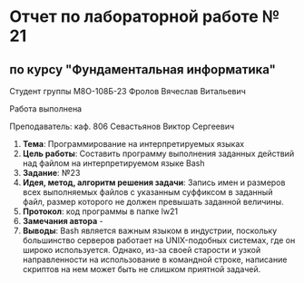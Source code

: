 # Отчет по лабораторной работе № 21
## по курсу "Фундаментальная информатика"

Студент группы М8О-108Б-23 Фролов Вячеслав Витальевич

Работа выполнена

Преподаватель: каф. 806 Севастьянов Виктор Сергеевич

1. **Тема**: Программирование на интерпретируемых языках
2. **Цель работы**: Составить программу выполнения заданных действий над файлом на интерпретируемом языке Bash
3. **Заданиe**: №23
4. **Идея, метод, алгоритм решения задачи**: Запись имен и размеров всех выполняемых файлов с указанным суффиксом в заданный файл, размер которого не должен превышать заданной величины.
5. **Протокол**: код программы в папке lw21
7. **Замечания автора** -
8. **Выводы**: Bash является важным языком в индустрии, поскольку большинство серверов работает на UNIX-подобных системах, где он широко используется. Однако, из-за своей старости и узкой направленности на использование в командной строке, написание скриптов на нем может быть не слишком приятной задачей.
